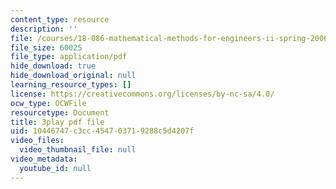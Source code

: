 ```yaml
---
content_type: resource
description: ''
file: /courses/18-086-mathematical-methods-for-engineers-ii-spring-2006/10446747c3cc454703719288c5d4207f_0aa6fUHTTeU.pdf
file_size: 60025
file_type: application/pdf
hide_download: true
hide_download_original: null
learning_resource_types: []
license: https://creativecommons.org/licenses/by-nc-sa/4.0/
ocw_type: OCWFile
resourcetype: Document
title: 3play pdf file
uid: 10446747-c3cc-4547-0371-9288c5d4207f
video_files:
  video_thumbnail_file: null
video_metadata:
  youtube_id: null
---
```


